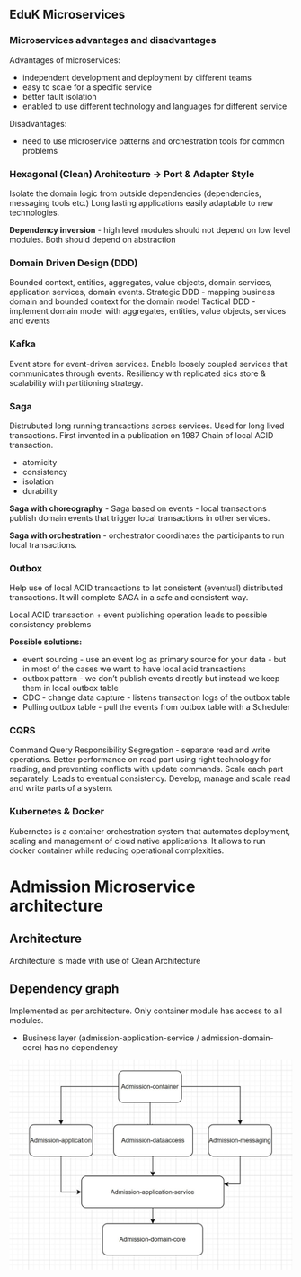 ## EduK Microservices


### Microservices advantages and disadvantages

Advantages of microservices:

- independent development and deployment by different teams
- easy to scale for a specific service
- better fault isolation
- enabled to use different technology and languages for different service

Disadvantages:
- need to use microservice patterns and orchestration tools for common problems

### Hexagonal (Clean) Architecture -> Port & Adapter Style
Isolate the domain logic from outside dependencies (dependencies, messaging tools etc.)
Long lasting applications easily adaptable to new technologies.

**Dependency inversion** - high level modules should not depend on low level modules. Both should depend on abstraction

### Domain Driven Design (DDD)
Bounded context, entities, aggregates, value objects, domain services, application services, domain events.
Strategic DDD - mapping business domain and bounded context for the domain model
Tactical DDD - implement domain model with aggregates, entities, value objects, services and events

### Kafka
Event store for event-driven services. Enable loosely coupled services that communicates through events.
Resiliency with replicated sics store & scalability with partitioning strategy.

### Saga
Distrubuted long running transactions across services. Used for long lived transactions. First invented in a publication on 1987
Chain of local ACID transaction.
- atomicity
- consistency
- isolation 
- durability

**Saga with choreography** - Saga based on events - local transactions publish domain events that trigger local transactions in other services.

**Saga with orchestration** - orchestrator coordinates the participants to run local transactions.

### Outbox
Help use of local ACID transactions to let consistent (eventual) distributed transactions. It will complete SAGA in a safe and consistent way.

Local ACID transaction + event publishing operation leads to possible consistency problems

**Possible solutions:**
- event sourcing - use an event log as primary source for your data - but in most of the cases we want to have local acid transactions
- outbox pattern - we don’t publish events directly but instead we keep them in local outbox table
- CDC - change data capture - listens transaction logs of the outbox table
- Pulling outbox table - pull the events from outbox table with a Scheduler


### CQRS
Command Query Responsibility Segregation - separate read and write operations. Better performance on read part using right technology for reading, and preventing conflicts with update commands. Scale each part separately. Leads to eventual consistency.
Develop, manage and scale read and write parts of a system.

### Kubernetes & Docker
Kubernetes is a container orchestration system that automates deployment, scaling and management of cloud native applications. It allows to run docker container while reducing operational complexities.

# Admission Microservice architecture
## Architecture
Architecture is made with use of Clean Architecture

## Dependency graph

Implemented as per architecture. Only container module has access to all modules.
- Business layer (admission-application-service / admission-domain-core) has no dependency

![Admission system dependencies](./docs/images/dependency-graph-system.jpg)

